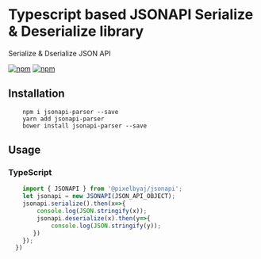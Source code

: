 # Typescript based JSONAPI Serialize & Deserialize library
Serialize &amp; Dserialize JSON API


[![npm](https://img.shields.io/npm/dt/@pixelbyaj/jsonapi.svg)](https://www.npmjs.com/package/@pixelbyaj/jsonapi)
[![npm](https://img.shields.io/github/license/pixelbyaj/jsonapi?style=social)](https://github.com/pixelbyaj/jsonapi/blob/master/LICENSE)

## Installation 
```console
    npm i jsonapi-parser --save
    yarn add jsonapi-parser
    bower install jsonapi-parser --save
```
## Usage
### TypeScript
```typescript
    import { JSONAPI } from '@pixelbyaj/jsonapi';
    let jsonapi = new JSONAPI(JSON_API_OBJECT);
    jsonapi.serialize().then(x=>{
        console.log(JSON.stringify(x));
        jsonapi.deserialize(x).then(y=>{
            console.log(JSON.stringify(y));
       })
    });
  })
 
```
